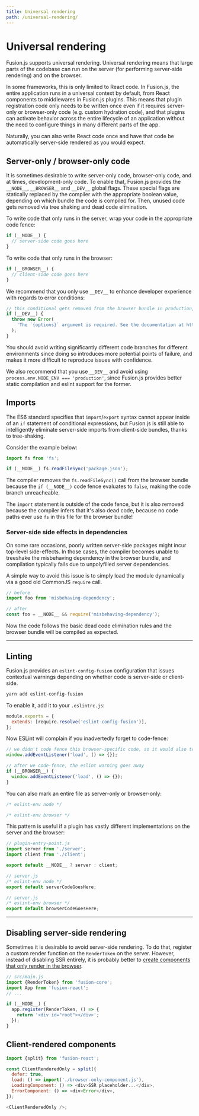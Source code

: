 ```yaml
---
title: Universal rendering
path: /universal-rendering/
---
```


# Universal rendering

Fusion.js supports universal rendering. Universal rendering means that large parts of the codebase can run on the server (for performing server-side rendering) and on the browser.

In some frameworks, this is only limited to React code. In Fusion.js, the entire application runs in a universal context by default, from React components to middlewares in Fusion.js plugins. This means that plugin registration code only needs to be written once even if it requires server-only or browser-only code (e.g. custom hydration code), and that plugins can activate behavior across the entire lifecycle of an application without the need to configure things in many different parts of the app.

Naturally, you can also write React code once and have that code be automatically server-side rendered as you would expect.

## Server-only / browser-only code

It is sometimes desirable to write server-only code, browser-only code, and at times, development-only code. To enable that, Fusion.js provides the `__NODE__`, `__BROWSER__` and `__DEV__` global flags. These special flags are statically replaced by the compiler with the appropriate boolean value, depending on which bundle the code is compiled for. Then, unused code gets removed via tree shaking and dead code elimination.

To write code that only runs in the server, wrap your code in the appropriate code fence:

```js
if (__NODE__) {
  // server-side code goes here
}
```

To write code that only runs in the browser:

```js
if (__BROWSER__) {
  // client-side code goes here
}
```

We recommend that you only use `__DEV__` to enhance developer experience with regards to error conditions:

```js
// this conditional gets removed from the browser bundle in production, saving a few bytes
if (__DEV__) {
  throw new Error(
    'The `{options}` argument is required. See the documentation at https://the-docs-website/api-docs/the-package'
  );
}
```

You should avoid writing significantly different code branches for different environments since doing so introduces more potential points of failure, and makes it more difficult to reproduce issues with confidence.

We also recommend that you use `__DEV__` and avoid using `process.env.NODE_ENV === 'production'`, since Fusion.js provides better static compilation and eslint support for the former.

## Imports

The ES6 standard specifies that `import`/`export` syntax cannot appear inside of an `if` statement of conditional expressions, but Fusion.js is still able to intelligently eliminate server-side imports from client-side bundles, thanks to tree-shaking.

Consider the example below:

```js
import fs from 'fs';

if (__NODE__) fs.readFileSync('package.json');
```

The compiler removes the `fs.readFileSync()` call from the browser bundle because the `if (__NODE__)` code fence evaluates to `false`, making the code branch unreacheable.

The `import` statement is outside of the code fence, but it is also removed because the compiler infers that it's also dead code, because no code paths ever use `fs` in this file for the browser bundle!

### Server-side side effects in dependencies

On some rare occasions, poorly written server-side packages might incur top-level side-effects. In those cases, the compiler becomes unable to treeshake the misbehaving dependency in the browser bundle, and compilation typically fails due to unpolyfilled server dependencies.

A simple way to avoid this issue is to simply load the module dynamically via a good old CommonJS `require` call.

```js
// before
import foo from 'misbehaving-dependency';

// after
const foo = __NODE__ && require('misbehaving-dependency');
```

Now the code follows the basic dead code elimination rules and the browser bundle will be compiled as expected.

---

## Linting

Fusion.js provides an `eslint-config-fusion` configuration that issues contextual warnings depending on whether code is server-side or client-side.

```sh
yarn add eslint-config-fusion
```

To enable it, add it to your `.eslintrc.js`:

```js
module.exports = {
  extends: [require.resolve('eslint-config-fusion')],
};
```

Now ESLint will complain if you inadvertedly forget to code-fence:

```js
// we didn't code fence this browser-specific code, so it would also try to run in the server. Thus, eslint complains
window.addEventListener('load', () => {});

// after we code-fence, the eslint warning goes away
if (__BROWSER__) {
  window.addEventListener('load', () => {});
}
```

You can also mark an entire file as server-only or browser-only:

```js
/* eslint-env node */
```

```js
/* eslint-env browser */
```

This pattern is useful if a plugin has vastly different implementations on the server and the browser:

```js
// plugin-entry-point.js
import server from './server';
import client from './client';

export default __NODE__ ? server : client;

// server.js
/* eslint-env node */
export default serverCodeGoesHere;

// server.js
/* eslint-env browser */
export default browserCodeGoesHere;
```

---

## Disabling server-side rendering

Sometimes it is desirable to avoid server-side rendering. To do that, register a custom render function on the `RenderToken` on the server. However, instead of disabling SSR entirely, it is probably better to [create components that only render in the browser](#client-rendered-components).

```js
// src/main.js
import {RenderToken} from 'fusion-core';
import App from 'fusion-react';
// ...

if (__NODE__) {
  app.register(RenderToken, () => {
    return '<div id="root"></div>';
  });
}
```

## Client-rendered components

```js
import {split} from 'fusion-react';

const ClientRenderedOnly = split({
  defer: true,
  load: () => import('./browser-only-component.js'),
  LoadingComponent: () => <div>SSR placeholder...</div>,
  ErrorComponent: () => <div>Error</div>,
});

<ClientRenderedOnly />;
```

